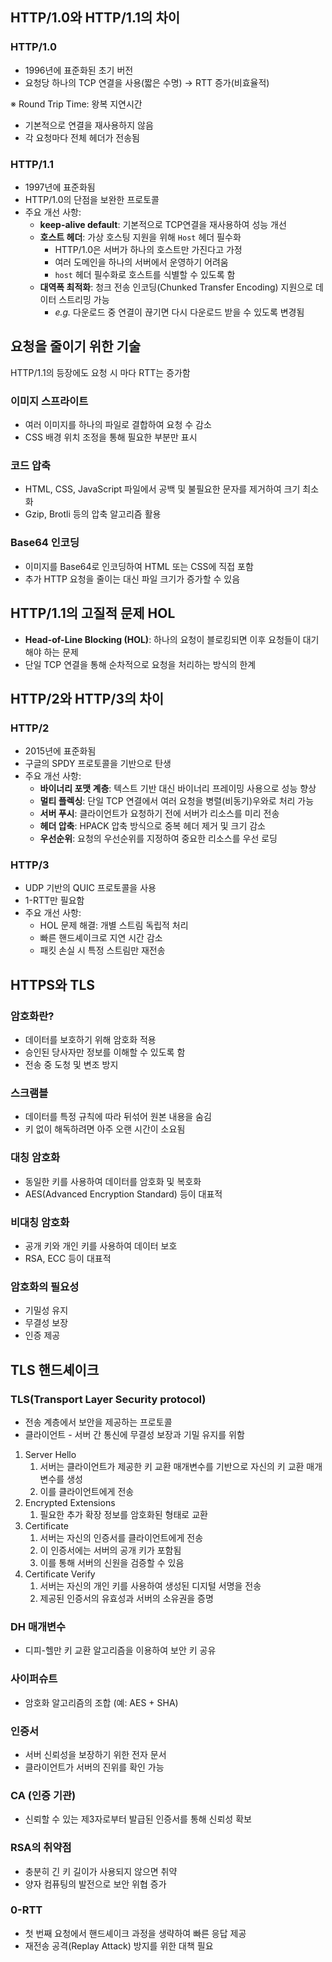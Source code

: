 ## HTTP/1.0와 HTTP/1.1의 차이

### HTTP/1.0

- 1996년에 표준화된 초기 버전
- 요청당 하나의 TCP 연결을 사용(짧은 수명)
→ RTT 증가(비효율적)

※ Round Trip Time: 왕복 지연시간

- 기본적으로 연결을 재사용하지 않음
- 각 요청마다 전체 헤더가 전송됨

### HTTP/1.1

- 1997년에 표준화됨
- HTTP/1.0의 단점을 보완한 프로토콜
- 주요 개선 사항:
    - **keep-alive default**: 기본적으로 TCP연결을 재사용하여 성능 개선
    - **호스트 헤더**: 가상 호스팅 지원을 위해 `Host` 헤더 필수화
        - HTTP/1.0은 서버가 하나의 호스트만 가진다고 가정
        - 여러 도메인을 하나의 서버에서 운영하기 어려움
        - `host` 헤더 필수화로 호스트를 식별할 수 있도록 함
    - **대역폭 최적화**: 청크 전송 인코딩(Chunked Transfer Encoding) 지원으로 데이터 스트리밍 가능
        - *e.g.* 다운로드 중 연결이 끊기면 다시 다운로드 받을 수 있도록 변경됨

## 요청을 줄이기 위한 기술

HTTP/1.1의 등장에도 요청 시 마다 RTT는 증가함

### 이미지 스프라이트

- 여러 이미지를 하나의 파일로 결합하여 요청 수 감소
- CSS 배경 위치 조정을 통해 필요한 부분만 표시

### 코드 압축

- HTML, CSS, JavaScript 파일에서 공백 및 불필요한 문자를 제거하여 크기 최소화
- Gzip, Brotli 등의 압축 알고리즘 활용

### Base64 인코딩

- 이미지를 Base64로 인코딩하여 HTML 또는 CSS에 직접 포함
- 추가 HTTP 요청을 줄이는 대신 파일 크기가 증가할 수 있음

## HTTP/1.1의 고질적 문제 HOL

- **Head-of-Line Blocking (HOL)**: 하나의 요청이 블로킹되면 이후 요청들이 대기해야 하는 문제
- 단일 TCP 연결을 통해 순차적으로 요청을 처리하는 방식의 한계

## HTTP/2와 HTTP/3의 차이

### HTTP/2

- 2015년에 표준화됨
- 구글의 SPDY 프로토콜을 기반으로 탄생
- 주요 개선 사항:
    - **바이너리 포맷 계층**: 텍스트 기반 대신 바이너리 프레이밍 사용으로 성능 향상
    - **멀티 플렉싱**: 단일 TCP 연결에서 여러 요청을 병렬(비동기)우와로 처리 가능
    - **서버 푸시**: 클라이언트가 요청하기 전에 서버가 리소스를 미리 전송
    - **헤더 압축**: HPACK 압축 방식으로 중복 헤더 제거 및 크기 감소
    - **우선순위**: 요청의 우선순위를 지정하여 중요한 리소스를 우선 로딩

### HTTP/3

- UDP 기반의 QUIC 프로토콜을 사용
- 1-RTT만 필요함
- 주요 개선 사항:
    - HOL 문제 해결: 개별 스트림 독립적 처리
    - 빠른 핸드셰이크로 지연 시간 감소
    - 패킷 손실 시 특정 스트림만 재전송

## HTTPS와 TLS

### 암호화란?

- 데이터를 보호하기 위해 암호화 적용
- 승인된 당사자만 정보를 이해할 수 있도록 함
- 전송 중 도청 및 변조 방지

### 스크램블

- 데이터를 특정 규칙에 따라 뒤섞어 원본 내용을 숨김
- 키 없이 해독하려면 아주 오랜 시간이 소요됨

### 대칭 암호화

- 동일한 키를 사용하여 데이터를 암호화 및 복호화
- AES(Advanced Encryption Standard) 등이 대표적

### 비대칭 암호화

- 공개 키와 개인 키를 사용하여 데이터 보호
- RSA, ECC 등이 대표적

### 암호화의 필요성

- 기밀성 유지
- 무결성 보장
- 인증 제공

## TLS 핸드셰이크

### TLS(Transport Layer Security protocol)

- 전송 계층에서 보안을 제공하는 프로토콜
- 클라이언트 - 서버 간 통신에 무결성 보장과 기밀 유지를 위함
1. Server Hello
    1. 서버는 클라이언트가 제공한 키 교환 매개변수를 기반으로 자신의 키 교환 매개변수를 생성
    2. 이를 클라이언트에게 전송
2. Encrypted Extensions
    1. 필요한 추가 확장 정보를 암호화된 형태로 교환
3. Certificate
    1. 서버는 자신의 인증서를 클라이언트에게 전송
    2. 이 인증서에는 서버의 공개 키가 포함됨
    3. 이를 통해 서버의 신원을 검증할 수 있음
4. Certificate Verify
    1. 서버는 자신의 개인 키를 사용하여 생성된 디지털 서명을 전송
    2. 제공된 인증서의 유효성과 서버의 소유권을 증명

### DH 매개변수

- 디피-헬만 키 교환 알고리즘을 이용하여 보안 키 공유

### 사이퍼슈트

- 암호화 알고리즘의 조합 (예: AES + SHA)

### 인증서

- 서버 신뢰성을 보장하기 위한 전자 문서
- 클라이언트가 서버의 진위를 확인 가능

### CA (인증 기관)

- 신뢰할 수 있는 제3자로부터 발급된 인증서를 통해 신뢰성 확보

### RSA의 취약점

- 충분히 긴 키 길이가 사용되지 않으면 취약
- 양자 컴퓨팅의 발전으로 보안 위협 증가

### 0-RTT

- 첫 번째 요청에서 핸드셰이크 과정을 생략하여 빠른 응답 제공
- 재전송 공격(Replay Attack) 방지를 위한 대책 필요
